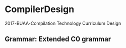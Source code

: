 # CompilerDesign
2017-BUAA-Compilation Technology Curriculum Design

## Grammar: Extended C0 grammar
